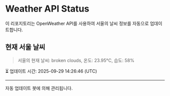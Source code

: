 
# Weather API Status

이 리포지토리는 OpenWeather API를 사용하여 서울의 날씨 정보를 자동으로 업데이트합니다.

## 현재 서울 날씨
> 서울의 현재 날씨: broken clouds, 온도: 23.95°C, 습도: 58%

⏳ 업데이트 시간: 2025-09-29 14:26:46 (UTC)

---
자동 업데이트 봇에 의해 관리됩니다.
